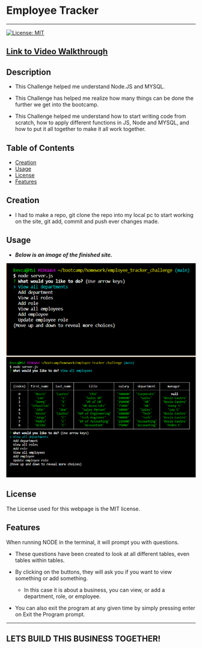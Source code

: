 # Employee Tracker
---

[![License: MIT](https://img.shields.io/badge/License-MIT-yellow.svg)](https://opensource.org/licenses/MIT)

 [Link to Video Walkthrough](https://youtu.be/3yF_RLYmJ28)
---

## Description

- This Challenge helped me understand Node.JS and MYSQL.

- This Challenge has helped me realize how many things can be done the further we get into the bootcamp. 

- This Challenge helped me understand how to start writing code from scratch, how to apply different functions in JS, Node and MYSQL, and how to put it all together to make it all work together.

## Table of Contents

- [Creation](#creation)
- [Usage](#usage)
- [License](#license)
- [Features](#features)

## Creation

- I had to make a repo, git clone the repo into my local pc to start working on the site, git add, commit and push ever changes made.


## Usage

- ***Below is an image of the finished site.***

![Alt text](./images/Screenshot%202023-10-14%20014005.png)
![Alt text](./images/Screenshot%202023-10-14%20014024.png)

## License

The License used for this webpage is the MIT license.

## Features

When running NODE in the terminal, it will prompt you with questions. 

- These questions have been created to look at all different tables, even tables within tables. 

- By clicking on the buttons, they will ask you if you want to view something or add something. 

    - In this case it is about a business, you can view, or add a department, role, or employee.

- You can also exit the program at any given time by simply pressing enter on Exit the Program prompt.

---
LETS BUILD THIS BUSINESS TOGETHER!
---